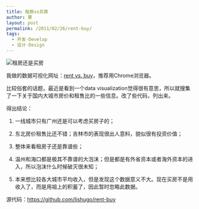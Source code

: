 ```yaml
---
title: 租房vs买房
author: 果
layout: post
permalink: /2011/02/26/rent-buy/
tags:
  - 开发-Develop
  - 设计·Design
---
```

![租房还是买房](http://pic.yupoo.com/lishugo/ASou1v0E/medium.jpg)

我做的数据可视化网址：[rent vs. buy](http://www.pickcent.com/rent)，推荐用Chrome浏览器。

比较俗套的话题，最近是看到一个data visualization觉得很有意思，所以就搜集了一下关于国内大城市房价和租售比的一些信息。改了些代码，列出来。

得出结论：

1. 一线城市只有广州还是可以考虑买房子的；

2. 东北房价租售比还不错；吉林市的表现很出人意料，貌似很有投资价值；

3. 整体来看租房子还是靠谱些；

4. 温州和海口都是极其不靠谱的大泡沫；但是都是有外省资本或者海外资本的进入，所以泡沫什么时候破灭很未知；

5. 本来想比较各大城市平均收入，但是发现这个数据意义不大。现在买房不是用收入了，而是用祖上的积蓄了，因此暂时忽略此数据。

源代码：<https://github.com/lishugo/rent-buy>